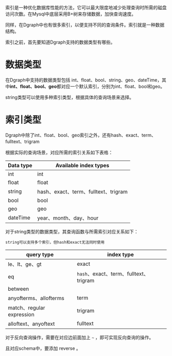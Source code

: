 索引是一种优化数据库性能的方法，它可以最大限度地减少处理查询时所需的磁盘访问次数。在Mysql中底层采用B+树来存储数据，加快查询速度。

同样，在Dgraph中也有很多索引，以便支持不同的查询条件。索引就是一种数据结构。

索引之前，首先要知道Dgraph支持的数据类型有哪些。

# 数据类型

在Dgraph中支持的数据类型包括 int、float、bool、string、geo、dateTime，其中**int、float、bool、geo**都对应一个默认索引，分别为int、float、bool和geo。

string类型可以使用多种索引类型，根据具体的查询场景来选择。

# 索引类型

Dgraph中除了int、float、bool、geo索引之外，还有hash、exact、term、fulltext、trigram

根据实际的查询场景，对应所需的索引关系如下表格：

| Data type | Available index types                |
| --------- | ------------------------------------ |
| int       | int                                  |
| float     | float                                |
| string    | hash、exact、term、fulltext、trigram |
| bool      | bool                                 |
| geo       | geo                                  |
| dateTime  | year、month、day、hour               |

对于string类型的数据类型，其查询函数与所需索引对应关系如下：

`string可以支持多个索引，但hash和exact无法同时使用`

| query type                | index type                             |
| ------------------------- | -------------------------------------- |
| le、lt、ge、gt            | exact                                  |
| eq                        | `hash`、exact、term、fulltext、trigram |
| between                   |                                        |
| anyofterms、allofterms    | term                                   |
| match、regular expression | trigram                                |
| alloftext、anyoftext      | fulltext                               |

对于反向查询操作，需要在对应边前面加上 `~` ，即可实现反向查询的操作。

且对应schema中，要添加 reverse 。





